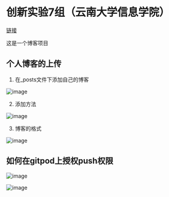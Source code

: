 # 创新实验7组（云南大学信息学院）
[链接](https://TheBrainery.github.io/)

这是一个博客项目

## 个人博客的上传

1. 在_posts文件下添加自己的博客

![image](https://github.com/TheBrainery/TheBrainery.github.io/assets/96096907/f7aa8173-bac7-4a5c-aecc-80332fd5c4a3)

2. 添加方法

![image](https://github.com/TheBrainery/TheBrainery.github.io/assets/96096907/daf36aa8-b171-4cb9-9103-056f01f82e71)

3. 博客的格式

![image](https://github.com/TheBrainery/TheBrainery.github.io/assets/96096907/246b4a53-3322-498a-a84b-a9493cf8452f)

## 如何在gitpod上授权push权限

![image](https://github.com/TheBrainery/TheBrainery.github.io/assets/96096907/6d851cf1-2979-42a0-8101-7686830c4ed1)

![image](https://github.com/TheBrainery/TheBrainery.github.io/assets/96096907/02f91b37-d17e-491a-872f-1f2d32299c52)

